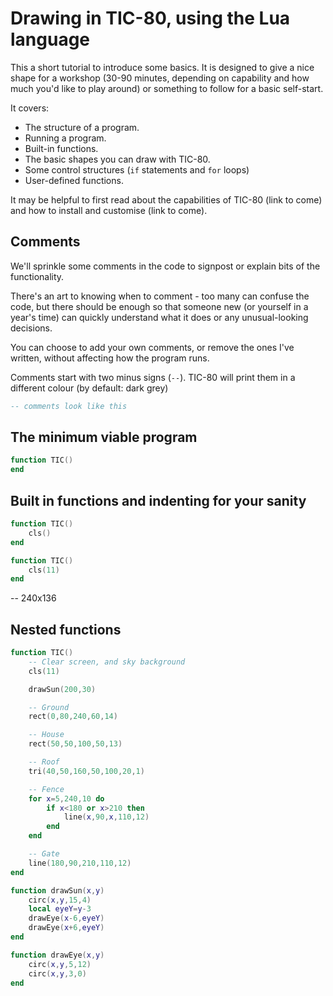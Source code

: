 # Drawing in TIC-80, using the Lua language

This a short tutorial to introduce some basics. It is designed to give a nice shape for a workshop (30-90 minutes, depending on capability and how much you'd like to play around) or something to follow for a basic self-start.

It covers:
- The structure of a program.
- Running a program.
- Built-in functions.
- The basic shapes you can draw with TIC-80.
- Some control structures (`if` statements and `for` loops)
- User-defined functions.

It may be helpful to first read about the capabilities of TIC-80 (link to come) and how to install and customise (link to come).

## Comments

We'll sprinkle some comments in the code to signpost or explain bits of the functionality.

There's an art to knowing when to comment - too many can confuse the code, but there should be enough so that someone new (or yourself in a year's time) can quickly understand what it does or any unusual-looking decisions. 

You can choose to add your own comments, or remove the ones I've written, without affecting how the program runs.

Comments start with two minus signs (`--`). TIC-80 will print them in a different colour (by default: dark grey)

```lua
-- comments look like this
```

## The minimum viable program

```lua
function TIC()
end
```

## Built in functions and indenting for your sanity

```lua
function TIC()
	cls()
end
```

```lua
function TIC()
	cls(11)
end
```

-- 240x136

## Nested functions

```lua
function TIC()
	-- Clear screen, and sky background
	cls(11)

	drawSun(200,30) 

	-- Ground
	rect(0,80,240,60,14)

	-- House
	rect(50,50,100,50,13)

	-- Roof
	tri(40,50,160,50,100,20,1)

	-- Fence
	for x=5,240,10 do
		if x<180 or x>210 then
			line(x,90,x,110,12)
		end
	end

	-- Gate
	line(180,90,210,110,12)
end

function drawSun(x,y)
	circ(x,y,15,4)
	local eyeY=y-3
	drawEye(x-6,eyeY)
	drawEye(x+6,eyeY)
end

function drawEye(x,y)
	circ(x,y,5,12)
	circ(x,y,3,0)
end
```
